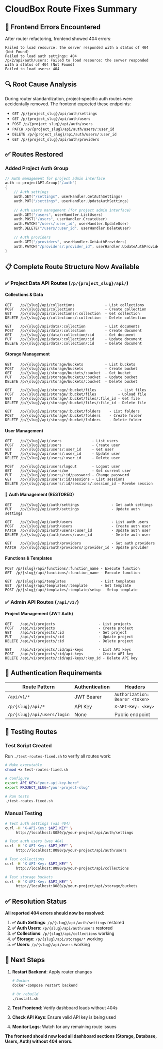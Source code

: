 # CloudBox Route Fixes Summary

## 🚨 Frontend Errors Encountered

After router refactoring, frontend showed 404 errors:

```
Failed to load resource: the server responded with a status of 404 (Not Found)
Failed to load auth settings: 404
/p/2/api/auth/users: Failed to load resource: the server responded with a status of 404 (Not Found)
Failed to load users: 404
```

## 🔍 Root Cause Analysis

During router standardization, project-specific auth routes were accidentally removed. The frontend expected these endpoints:

- `GET /p/{project_slug}/api/auth/settings` 
- `GET /p/{project_slug}/api/auth/users`
- `POST /p/{project_slug}/api/auth/users`
- `PATCH /p/{project_slug}/api/auth/users/:user_id`
- `DELETE /p/{project_slug}/api/auth/users/:user_id`
- `GET /p/{project_slug}/api/auth/providers`

## ✅ Routes Restored

### **Added Project Auth Group**
```go
// Auth management for project admin interface
auth := projectAPI.Group("/auth")
{
    // Auth settings
    auth.GET("/settings", userHandler.GetAuthSettings)
    auth.PUT("/settings", userHandler.UpdateAuthSettings)
    
    // Auth users management (for project admin interface)
    auth.GET("/users", userHandler.ListUsers)
    auth.POST("/users", userHandler.CreateUser)
    auth.PATCH("/users/:user_id", userHandler.UpdateUser)
    auth.DELETE("/users/:user_id", userHandler.DeleteUser)
    
    // Auth providers
    auth.GET("/providers", userHandler.GetAuthProviders)
    auth.PATCH("/providers/:provider_id", userHandler.UpdateAuthProvider)
}
```

## 📋 Complete Route Structure Now Available

### **✅ Project Data API Routes** (`/p/{project_slug}/api/`)

#### **Collections & Data**
```
GET    /p/{slug}/api/collections              - List collections
POST   /p/{slug}/api/collections              - Create collection
GET    /p/{slug}/api/collections/:collection  - Get collection
DELETE /p/{slug}/api/collections/:collection  - Delete collection

GET    /p/{slug}/api/data/:collection         - List documents
POST   /p/{slug}/api/data/:collection         - Create document
GET    /p/{slug}/api/data/:collection/:id     - Get document
PUT    /p/{slug}/api/data/:collection/:id     - Update document
DELETE /p/{slug}/api/data/:collection/:id     - Delete document
```

#### **Storage Management**
```
GET    /p/{slug}/api/storage/buckets          - List buckets
POST   /p/{slug}/api/storage/buckets          - Create bucket
GET    /p/{slug}/api/storage/buckets/:bucket  - Get bucket
PUT    /p/{slug}/api/storage/buckets/:bucket  - Update bucket
DELETE /p/{slug}/api/storage/buckets/:bucket  - Delete bucket

GET    /p/{slug}/api/storage/:bucket/files           - List files
POST   /p/{slug}/api/storage/:bucket/files          - Upload file
GET    /p/{slug}/api/storage/:bucket/files/:file_id - Get file
DELETE /p/{slug}/api/storage/:bucket/files/:file_id - Delete file

GET    /p/{slug}/api/storage/:bucket/folders    - List folders
POST   /p/{slug}/api/storage/:bucket/folders    - Create folder
DELETE /p/{slug}/api/storage/:bucket/folders    - Delete folder
```

#### **User Management**
```
GET    /p/{slug}/api/users              - List users
POST   /p/{slug}/api/users              - Create user
GET    /p/{slug}/api/users/:user_id     - Get user
PUT    /p/{slug}/api/users/:user_id     - Update user
DELETE /p/{slug}/api/users/:user_id     - Delete user

POST   /p/{slug}/api/users/logout       - Logout user
GET    /p/{slug}/api/users/me           - Get current user
PUT    /p/{slug}/api/users/:id/password - Change password
GET    /p/{slug}/api/users/:id/sessions - List sessions
DELETE /p/{slug}/api/users/:id/sessions/:session_id - Revoke session
```

#### **🔧 Auth Management (RESTORED)**
```
GET    /p/{slug}/api/auth/settings               - Get auth settings
PUT    /p/{slug}/api/auth/settings               - Update auth settings

GET    /p/{slug}/api/auth/users                  - List auth users
POST   /p/{slug}/api/auth/users                  - Create auth user
PATCH  /p/{slug}/api/auth/users/:user_id         - Update auth user
DELETE /p/{slug}/api/auth/users/:user_id         - Delete auth user

GET    /p/{slug}/api/auth/providers              - Get auth providers
PATCH  /p/{slug}/api/auth/providers/:provider_id - Update provider
```

#### **Functions & Templates**
```
POST /p/{slug}/api/functions/:function_name - Execute function
GET  /p/{slug}/api/functions/:function_name - Execute function

GET  /p/{slug}/api/templates                - List templates
GET  /p/{slug}/api/templates/:template      - Get template
POST /p/{slug}/api/templates/:template/setup - Setup template
```

### **✅ Admin API Routes** (`/api/v1/`)

#### **Project Management (JWT Auth)**
```
GET    /api/v1/projects                    - List projects
POST   /api/v1/projects                    - Create project
GET    /api/v1/projects/:id                - Get project
PUT    /api/v1/projects/:id                - Update project
DELETE /api/v1/projects/:id                - Delete project

GET    /api/v1/projects/:id/api-keys       - List API keys
POST   /api/v1/projects/:id/api-keys       - Create API key
DELETE /api/v1/projects/:id/api-keys/:key_id - Delete API key
```

## 🔐 Authentication Requirements

| Route Pattern | Authentication | Headers |
|---------------|----------------|---------|
| `/api/v1/*` | JWT Bearer | `Authorization: Bearer <token>` |
| `/p/{slug}/api/*` | API Key | `X-API-Key: <key>` |
| `/p/{slug}/api/users/login` | None | Public endpoint |

## 🧪 Testing Routes

### **Test Script Created**
Run `./test-routes-fixed.sh` to verify all routes work:

```bash
# Make executable
chmod +x test-routes-fixed.sh

# Configure
export API_KEY="your-api-key-here"
export PROJECT_SLUG="your-project-slug"

# Run tests
./test-routes-fixed.sh
```

### **Manual Testing**
```bash
# Test auth settings (was 404)
curl -H "X-API-Key: $API_KEY" \
     http://localhost:8080/p/your-project/api/auth/settings

# Test auth users (was 404)  
curl -H "X-API-Key: $API_KEY" \
     http://localhost:8080/p/your-project/api/auth/users

# Test collections
curl -H "X-API-Key: $API_KEY" \
     http://localhost:8080/p/your-project/api/collections

# Test storage buckets
curl -H "X-API-Key: $API_KEY" \
     http://localhost:8080/p/your-project/api/storage/buckets
```

## ✅ Resolution Status

**All reported 404 errors should now be resolved:**

1. **✅ Auth Settings**: `/p/{slug}/api/auth/settings` restored
2. **✅ Auth Users**: `/p/{slug}/api/auth/users` restored  
3. **✅ Collections**: `/p/{slug}/api/collections` working
4. **✅ Storage**: `/p/{slug}/api/storage/*` working
5. **✅ Users**: `/p/{slug}/api/users` working

## 🔄 Next Steps

1. **Restart Backend**: Apply router changes
   ```bash
   # Docker
   docker-compose restart backend
   
   # Or rebuild
   ./install.sh
   ```

2. **Test Frontend**: Verify dashboard loads without 404s

3. **Check API Keys**: Ensure valid API key is being used

4. **Monitor Logs**: Watch for any remaining route issues

**The frontend should now load all dashboard sections (Storage, Database, Users, Auth) without 404 errors.**
